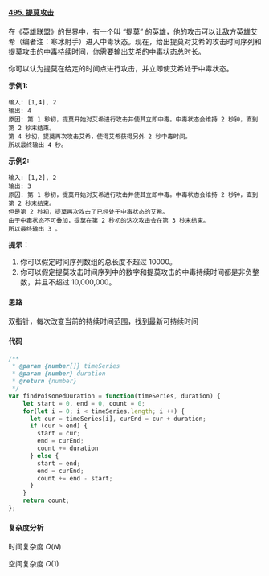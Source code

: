 #### [495. 提莫攻击](https://leetcode-cn.com/problems/teemo-attacking/)

在《英雄联盟》的世界中，有一个叫 “提莫” 的英雄，他的攻击可以让敌方英雄艾希（编者注：寒冰射手）进入中毒状态。现在，给出提莫对艾希的攻击时间序列和提莫攻击的中毒持续时间，你需要输出艾希的中毒状态总时长。

你可以认为提莫在给定的时间点进行攻击，并立即使艾希处于中毒状态。

 

**示例1:**

```
输入: [1,4], 2
输出: 4
原因: 第 1 秒初，提莫开始对艾希进行攻击并使其立即中毒。中毒状态会维持 2 秒钟，直到第 2 秒末结束。
第 4 秒初，提莫再次攻击艾希，使得艾希获得另外 2 秒中毒时间。
所以最终输出 4 秒。
```

**示例2:**

```
输入: [1,2], 2
输出: 3
原因: 第 1 秒初，提莫开始对艾希进行攻击并使其立即中毒。中毒状态会维持 2 秒钟，直到第 2 秒末结束。
但是第 2 秒初，提莫再次攻击了已经处于中毒状态的艾希。
由于中毒状态不可叠加，提莫在第 2 秒初的这次攻击会在第 3 秒末结束。
所以最终输出 3 。
```

 

**提示：**

1. 你可以假定时间序列数组的总长度不超过 10000。
2. 你可以假定提莫攻击时间序列中的数字和提莫攻击的中毒持续时间都是非负整数，并且不超过 10,000,000。

#### 思路

双指针，每次改变当前的持续时间范围，找到最新可持续时间

#### 代码

```JavaScript
/**
 * @param {number[]} timeSeries
 * @param {number} duration
 * @return {number}
 */
var findPoisonedDuration = function(timeSeries, duration) {
    let start = 0, end = 0, count = 0;
    for(let i = 0; i < timeSeries.length; i ++) {
      let cur = timeSeries[i], curEnd = cur + duration;
      if (cur > end) {
        start = cur;
        end = curEnd;
        count += duration
      } else {
        start = end;
        end = curEnd;
        count += end - start;
      }
    }
    return count;
};
```

#### 复杂度分析

时间复杂度	$O(N)$

空间复杂度	$O(1)$